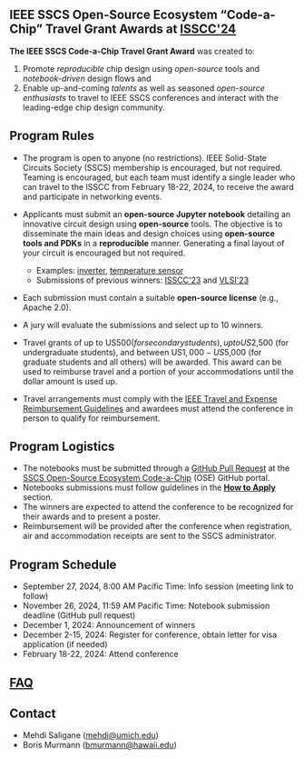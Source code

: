 ## IEEE SSCS Open-Source Ecosystem “Code-a-Chip” Travel Grant Awards at [ISSCC'24](https://www.isscc.org/information-for-students)


**The IEEE SSCS Code-a-Chip Travel Grant Award** was created to:
 1. Promote *reproducible* chip design using *open-source* tools and *notebook-driven* design flows and
 2. Enable up-and-coming *talents* as well as seasoned *open-source enthusiasts* to travel to IEEE SSCS conferences and interact with the leading-edge chip design community.

## Program Rules
- The program is open to anyone (no restrictions). IEEE Solid-State Circuits Society (SSCS) membership is encouraged, but not required. Teaming is encouraged, but each team must identify a single leader who can travel to the ISSCC from February 18-22, 2024, to receive the award and participate in networking events.  
- Applicants must submit an **open-source Jupyter notebook** detailing an innovative circuit design using **open-source** tools. The objective is to disseminate the main ideas and design choices using **open-source tools and PDKs** in a **reproducible** manner. Generating a final layout of your circuit is encouraged but not required.
    - Examples: [inverter](https://developers.google.com/silicon/guides/digital-inverter-openlane), [temperature sensor](https://github.com/idea-fasoc/OpenFASOC/blob/main/docs/source/notebooks/temp-sense-gen/temp_sense_genCollab.ipynb)
    - Submissions of previous winners: [ISSCC'23](ISSCC23/README.md) and [VLSI'23](VLSI23/README.md)
- Each submission must contain a suitable **open-source license** (e.g., Apache 2.0).
- A jury will evaluate the submissions and select up to 10 winners.
- Travel grants of up to US$500 (for secondary students), up to US$2,500 (for undergraduate students), and between US$1,000-US$5,000 (for graduate students and all others) will be awarded. This award can be used to reimburse travel and a portion of your accommodations until the dollar amount is used up.

- Travel arrangements must comply with the [IEEE Travel and Expense Reimbursement Guidelines](https://www.ieee.org/content/dam/ieee-org/ieee/web/org/travel-expense-reimbursement-guidelines.pdf) and awardees must attend the conference in person to qualify for reimbursement.

## Program Logistics
- The notebooks must be submitted through a [GitHub Pull Request](https://docs.github.com/en/pull-requests/collaborating-with-pull-requests/proposing-changes-to-your-work-with-pull-requests/about-pull-requests) at the [SSCS Open-Source Ecosystem Code-a-Chip](https://github.com/sscs-ose/sscs-ose-code-a-chip.github.io) (OSE) GitHub portal.
- Notebooks submissions must follow guidelines in the **[How to Apply](howtoapply.md)** section.
- The winners are expected to attend the conference to be recognized for their awards and to present a poster.
- Reimbursement will be provided after the conference when registration, air and accommodation receipts are sent to the SSCS administrator.


## Program Schedule
- September 27, 2024, 8:00 AM Pacific Time: Info session (meeting link to follow)
- November 26, 2024, 11:59 AM Pacific Time: Notebook submission deadline (GitHub pull request)
- December 1, 2024: Announcement of winners
- December 2-15, 2024: Register for conference, obtain letter for visa application (if needed)
- February 18-22, 2024: Attend conference

## [FAQ](FAQ.md)

## Contact
- Mehdi Saligane (mehdi@umich.edu)
- Boris Murmann (bmurmann@hawaii.edu)
